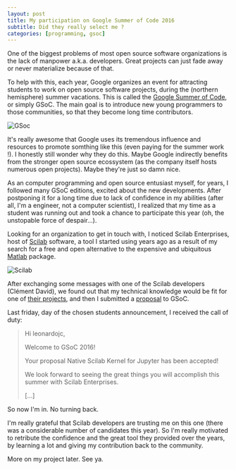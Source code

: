 ```yaml
---
layout: post
title: My participation on Google Summer of Code 2016
subtitle: Did they really select me ?
categories: [programming, gsoc]
---
```


One of the biggest problems of most open source software organizations is the lack of manpower a.k.a. developers. Great projects can just fade away or never materialize because of that.

To help with this, each year, Google organizes an event for attracting students to work on open source software projects, during the (northern hemisphere) summer vacations. This is called the [Google Summer of Code](https://developers.google.com/open-source/gsoc/), or simply GSoC. The main goal is to introduce new young programmers to those communities, so that they become long time contributors. 

![GSoc](https://www.honeynet.org/sites/default/files/banner-gsoc2016_2.png)

It's really awesome that Google uses its tremendous influence and resources to promote somthing like this (even paying for the summer work !). I honestly still wonder why they do this. Maybe Google indirectly benefits from the stronger open source ecossystem (as the company itself hosts numerous open projects). Maybe they're just so damn nice.

As an computer programming and open source entusiast myself, for years, I followed many GSoC editions, excited about the new developments. After postponing it for a long time due to lack of confidence in my abilities (after all, I'm a engineer, not a computer scientist), I realized that my time as a student was running out and took a chance to participate this year (oh, the unstopable force of despair...).

Looking for an organization to get in touch with, I noticed Scilab Enterprises, host of [Scilab](http://www.scilab.org/) software, a tool I started using years ago as a result of my search for a free and open alternative to the expensive and ubiquitous [Matlab](http://www.mathworks.com/products/matlab/?requestedDomain=www.mathworks.com) package.

![Scilab](https://sites.google.com/site/earrietaweb/_/rsrc/1301722343469/mecanica-computacional/scilab/scilab-logo.png)

After exchanging some messages with one of the Scilab developers (Clément David), we found out that my technical knowledge would be fit for one of [their projects](https://wiki.scilab.org/Ideas%20of%20development%20for%20Scilab), and then I submitted a [proposal](https://docs.google.com/document/d/1rKptuiH__-1axCMsXz-CK4WxtCJL5JQ-w2CkhL16Cyw/edit?usp=sharing) to GSoC.

Last friday, day of the chosen students announcement, I received the call of duty:

>Hi leonardojc,
>
>Welcome to GSoC 2016!
>
>Your proposal Native Scilab Kernel for Jupyter has been accepted!
>
>We look forward to seeing the great things you will accomplish this summer with Scilab Enterprises.
>
>[...]

So now I'm in. No turning back.

I'm really grateful that Scilab developers are trusting me on this one (there was a considerable number of candidates this year). So I'm really motivated to retribute the confidence and the great tool they provided over the years, by learning a lot and giving my contribution back to the community.

More on my project later. See ya.
